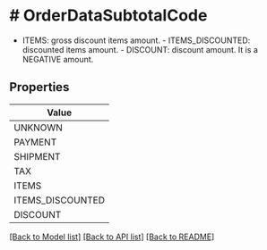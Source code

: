 # # OrderDataSubtotalCode
- ITEMS: gross discount items amount.  - ITEMS_DISCOUNTED: discounted items amount.  - DISCOUNT: discount amount. It is a NEGATIVE amount.

## Properties



| Value |
------------ |
UNKNOWN|&#39;UNKNOWN&#39;
PAYMENT|&#39;PAYMENT&#39;
SHIPMENT|&#39;SHIPMENT&#39;
TAX|&#39;TAX&#39;
ITEMS|&#39;ITEMS&#39;
ITEMS_DISCOUNTED|&#39;ITEMS_DISCOUNTED&#39;
DISCOUNT|&#39;DISCOUNT&#39;

[[Back to Model list]](../../README.md#models) [[Back to API list]](../../README.md#endpoints) [[Back to README]](../../README.md)